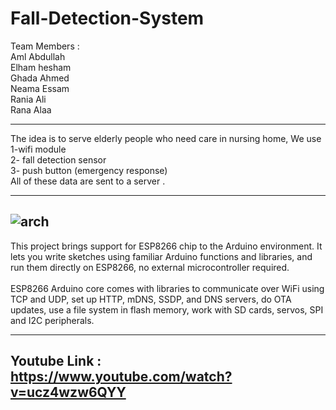 # Fall-Detection-System

Team Members :<br/>
Aml Abdullah<br/>
Elham hesham<br/>
Ghada Ahmed<br/>
Neama Essam<br/>
Rania Ali<br/>
Rana Alaa

----------------------------------

The idea is to serve elderly people who need care in nursing home, We use <br/>
1-wifi module<br/> 
2- fall detection sensor <br/>
3- push button (emergency response)<br/>
 All of these data are sent to a server .<br/>
 
 ----------------------------------
 ![arch](https://user-images.githubusercontent.com/44041416/56615332-26a4de80-661b-11e9-9859-54525ea827cb.png)
 ----------------------------------
This project brings support for ESP8266 chip to the Arduino environment. It lets you write sketches using familiar Arduino functions and libraries, and run them directly on ESP8266, no external microcontroller required.<br/>
<br/>
ESP8266 Arduino core comes with libraries to communicate over WiFi using TCP and UDP, set up HTTP, mDNS, SSDP, and DNS servers, do OTA updates, use a file system in flash memory, work with SD cards, servos, SPI and I2C peripherals.

----------------------------------
Youtube Link : https://www.youtube.com/watch?v=ucz4wzw6QYY
----------------------------------


